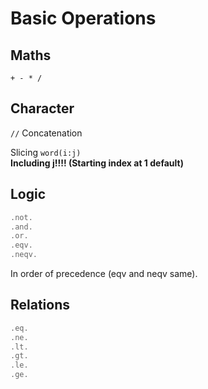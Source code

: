 # Basic Operations

## Maths

`+ - * /`    

## Character

`//` Concatenation

Slicing
`word(i:j) `    
**Including j!!!! (Starting index at 1 default)**

## Logic

````fortran
.not.
.and.
.or.
.eqv.
.neqv.
````

In order of precedence (eqv and neqv same).

## Relations

````fortran
.eq.
.ne.
.lt.
.gt.
.le.
.ge.
````